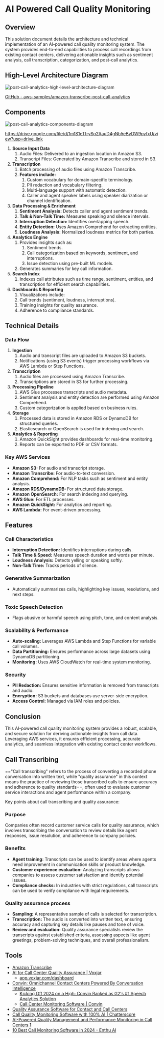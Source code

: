 # AI Powered Call Quality Monitoring

## Overview

This solution document details the architecture and technical implementation of an AI-powered call quality monitoring system. The system provides end-to-end capabilities to process call recordings from existing contact centers, delivering actionable insights such as sentiment analysis, call transcription, categorization, and post-call analytics. 

## High-Level Architecture Diagram

![post-call-analytics-high-level-architecture-diagram](../../media/Screenshot%202025-01-25%20at%202.48.28%20PM.jpg)

[GitHub - aws-samples/amazon-transcribe-post-call-analytics](https://github.com/aws-samples/amazon-transcribe-post-call-analytics)

## Components

![post-call-analytics-components-diagram](../../media/post_call_analytics.drawio.png)

https://drive.google.com/file/d/1m1S1eTfrySq2AauD4gNb5eByDW9pyfxU/view?usp=drive_link

1. **Source Input Data** 
	1. Audio Files: Delivered to an ingestion location in Amazon S3.
	2. Transcript Files: Generated by Amazon Transcribe and stored in S3.
2. **Transcription**
	1. Batch processing of audio files using Amazon Transcribe.
	2. **Features include:**
		1. Custom vocabulary for domain-specific terminology.
		2. PII redaction and vocabulary filtering.
		3. Multi-language support with automatic detection.
		4. Caller and agent speaker labels using speaker diarization or channel identification.
3. **Data Processing & Enrichment**
	1. **Sentiment Analysis:** Detects caller and agent sentiment trends.
	2. **Talk & Non-Talk Time:** Measures speaking and silence intervals.
	3. **Interruption Detection:** Identifies overlapping speech.
	4. **Entity Detection:** Uses Amazon Comprehend for extracting entities.
	5. **Loudness Analysis:** Normalized loudness metrics for both parties.
4. **Analytics Engine**
	1. Provides insights such as:
		1. Sentiment trends.
		2. Call categorization based on keywords, sentiment, and interruptions.
		3. Issue detection using pre-built ML models.
	2. Generates summaries for key call information.
5. **Search Index** 
	1. Indexes call attributes such as time range, sentiment, entities, and transcription for efficient search capabilities.
6. **Dashboards & Reporting**
	1. Visualizations include:
	2. Call trends (sentiment, loudness, interruptions).
	3. Training insights for quality assurance.
	4. Adherence to compliance standards.

## Technical Details 

### Data Flow 

1. **Ingestion**
	1. Audio and transcript files are uploaded to Amazon S3 buckets. 
	2. Notifications (using S3 events) trigger processing workflows via AWS Lambda or Step Functions. 
2. **Transcription**
	1. Audio files are processed using Amazon Transcribe. 
	2. Transcriptions are stored in S3 for further processing. 
3. **Processing Pipeline**
	1. AWS Glue processes transcripts and audio metadata. 
	2. Sentiment analysis and entity detection are performed using Amazon Comprehend. 
	3. Custom categorization is applied based on business rules. 
4. **Storage**
	1. Processed data is stored in Amazon RDS or DynamoDB for structured queries. 
	2. Elasticsearch or OpenSearch is used for indexing and search. 
5. **Analytics & Reporting** 
	1. Amazon QuickSight provides dashboards for real-time monitoring. 
	2. Reports can be exported to PDF or CSV formats. 

### Key AWS Services

- **Amazon S3:** For audio and transcript storage.
- **Amazon Transcribe:** For audio-to-text conversion.
- **Amazon Comprehend:** For NLP tasks such as sentiment and entity analysis.
- **Amazon RDS/DynamoDB:** For structured data storage.
- **Amazon OpenSearch:** For search indexing and querying.
- **AWS Glue:** For ETL processes.
- **Amazon QuickSight:** For analytics and reporting.
- **AWS Lambda:** For event-driven processing.

## Features

### Call Characteristics

- **Interruption Detection:** Identifies interruptions during calls.
- **Talk Time & Speed:** Measures speech duration and words per minute.
- **Loudness Analysis:** Detects yelling or speaking softly.
- **Non-Talk Time:** Tracks periods of silence.

### Generative Summarization

- Automatically summarizes calls, highlighting key issues, resolutions, and next steps.

### Toxic Speech Detection

- Flags abusive or harmful speech using pitch, tone, and content analysis.

### Scalability & Performance

- **Auto-scaling:** Leverages AWS Lambda and Step Functions for variable call volumes.
- **Data Partitioning:** Ensures performance across large datasets using DynamoDB partitioning.
- **Monitoring:** Uses AWS CloudWatch for real-time system monitoring.

### Security

- **PII Redaction:** Ensures sensitive information is removed from transcripts and audio.
- **Encryption:** S3 buckets and databases use server-side encryption.
- **Access Control:** Managed via IAM roles and policies.

## Conclusion 

This AI-powered call quality monitoring system provides a robust, scalable, and secure solution for deriving actionable insights from call data. Leveraging AWS services, it ensures efficient processing, accurate analytics, and seamless integration with existing contact center workflows.

## Call Transcribing

=="Call transcribing" refers to the process of converting a recorded phone conversation into written text, while "quality assurance" in this context means the practice of reviewing those transcribed calls to ensure accuracy and adherence to quality standards==, often used to evaluate customer service interactions and agent performance within a company. 

Key points about call transcribing and quality assurance:

### Purpose

Companies often record customer service calls for quality assurance, which involves transcribing the conversation to review details like agent responses, issue resolution, and adherence to company policies. 

### Benefits

- **Agent training:** Transcripts can be used to identify areas where agents need improvement in communication skills or product knowledge. 
- **Customer experience evaluation:** Analyzing transcripts allows companies to assess customer satisfaction and identify potential issues. 
- **Compliance checks:** In industries with strict regulations, call transcripts can be used to verify compliance with legal requirements. 

### Quality assurance process

- **Sampling:** A representative sample of calls is selected for transcription. 
- **Transcription:** The audio is converted into written text, ensuring accuracy and capturing key details like pauses and tone of voice. 
- **Review and evaluation:** Quality assurance specialists review the transcripts against established criteria, assessing aspects like agent greetings, problem-solving techniques, and overall professionalism.

## Tools

- [Amazon Transcribe](cloud/aws/amazon-transcribe.md)
- [AI for Call Center Quality Assurance \| Voxjar](https://voxjar.com/)
	- [app.voxjar.com/dashboard](https://app.voxjar.com/dashboard)
- [Convin: Omnichannel Contact Centers Powered By Conversation Intelligence](https://convin.ai/)
	- [Kicking Off 2024 on a High: Convin Ranked as G2's #1 Speech Analytics Solution](https://convin.ai/news-collection/g2-rank-speech-analytics-category)
	- [Call Center Monitoring Software | Convin](https://convin.ai/products/call-center-monitoring-software)
- [Quality Assurance Software for Contact and Call Centers](https://thelevel.ai/quality-assurance-contact-center/)
- [Call Quality Monitoring Software with 100% AI \| Chatterscore](https://trellissoft.ai/products/chatterscore/)
- [AI-Powered Quality Management and Performance Monitoring in Call Centers 1](https://callcenterstudio.com/blog/ai-powered-quality-management-and-performance-monitoring-in-call-centers/)
- [10 Best Call Monitoring Software in 2024 - Enthu AI](https://enthu.ai/blog/call-center-quality-monitoring-software/)
